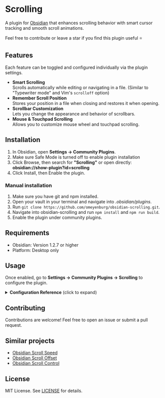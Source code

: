 # Scrolling

A plugin for [Obsidian](https://obsidian.md/) that enhances scrolling behavior with smart cursor tracking and smooth scroll animations.

Feel free to contribute or leave a star if you find this plugin useful ⭐

## Features

Each feature can be toggled and configured individually via the plugin settings.

- **Smart Scrolling**<br>Scrolls automatically while editing or navigating in a file. (Similar to "Typewriter mode" and Vim's `scrolloff` option)
- **Remember Scroll Position**<br>Stores your position in a file when closing and restores it when opening.
- **Scrollbar Customization**<br>Lets you change the appearance and behavior of scrollbars.
- **Mouse & Touchpad Scrolling**<br>Allows you to customize mouse wheel and touchpad scrolling.

## Installation

1. In Obsidian, open **Settings → Community Plugins**.
2. Make sure Safe Mode is turned off to enable plugin installation
3. Click Browse, then search for **"Scrolling"** or open directly:<br>**obsidian://show-plugin?id=scrolling**
4. Click Install, then Enable the plugin.

### Manual installation

1. Make sure you have git and npm installed.
2. Open your vault in your terminal and navigate into *.obsidian/plugins*.
3. Run `git clone https://github.com/omeyenburg/obsidian-scrolling.git`.
4. Navigate into obsidian-scrolling and run `npm install` and `npm run build`.
5. Enable the plugin under community plugins.

## Requirements

- Obsidian: Version 1.2.7 or higher
- Platform: Desktop only

## Usage

Once enabled, go to **Settings → Community Plugins → Scrolling** to configure the plugin.

<details>
<summary><strong>Configuration Reference</strong> (click to expand)</summary>

### Smart scrolling

- **Mode** (Default: Follow cursor)<br>- **Disabled**: Disables this feature.<br>- **Follow cursor**: Keeps the text cursor smoothly within a comfortable zone.<br>Also known as "Typewriter mode" or "Scrolloff".<br>- **Page jumping**: Reduces scrolling by jumping by whole pages at screen edges.<br>Best used with a trigger distance.
    - **Trigger distance** (Default: 75)<br>Defines at which distance from the center scrolling is triggered.
    - **Animation duration** (Default: 25)<br>Adjusts the speed of the scrolling animation.
    - **Dynamic animations** (Default: enabled)<br>If many scroll events happen quickly, skips animation frames to improve responsiveness.
    - **Enable for mouse interactions** (Default: disabled)<br>Triggers scrolling when the text cursor is moved with the mouse.
        - **Invoke on mouse selection** (Default: disabled)<br>Also triggers scrolling when the mouse selects text.

### Remember Scroll Position

- **Enabled** (Default: disabled)<br>Saves your scroll position before closing a file and restores it when opening the file again.

### Scrollbar appearance

- **Show horizontal scrollbar in file tree** (Default: disabled)<br>Enables horizontal scrolling and shows a scrollbar in the file tree.
- **Scrollbar visibility** (Default: Always show scrollbars)<br>Show scrollbars always, while scrolling or never. *(Platform: Windows & Linux only)*
- **Scrollbar thickness** (Default: 12)<br>Sets the width of scrollbars in pixels. *(Platform: Linux only)*

### Mouse/Touchpad scrolling (Experimental)

- **Enabled** (Default: enabled)<br>Enables custom scroll behavior for mouse and touchpad input.
    - **Invert scroll direction** (Default: disabled)<br>Reverses the scroll direction.
    - **Mouse scroll speed** (Default: 50)<br>Sets the scroll speed multiplier.
    - **Mouse scroll smoothness** (Default: 75)<br>Determines mouse scroll smoothness.
    - **Touchpad detection** (Default: enabled)<br>Detect touchpad input to provide smoother scrolling. *(Should work well with most devices)*
        - **Touchpad scroll speed** (Default: 50)<br>Adjusts scroll speed when using a touchpad.
        - **Touchpad smoothness** (Default: 75)<br>Controls scroll animation smoothness for touchpads.
        - **Touchpad friction threshold** (Default: 20)<br>Sets the minimum scroll strength below which increased friction is applied for finer control.

</details>

## Contributing

Contributions are welcome! Feel free to open an issue or submit a pull request.

## Similar projects

- [Obsidian Scroll Speed](https://github.com/flolu/obsidian-scroll-speed)
- [Obsidian Scroll Offset](https://github.com/lijyze/scroll-offset)
- [Obsidian Scroll Control](https://github.com/zxai-io/obsidian-scroll-control)

## License

MIT License. See [LICENSE](LICENSE) for details.
